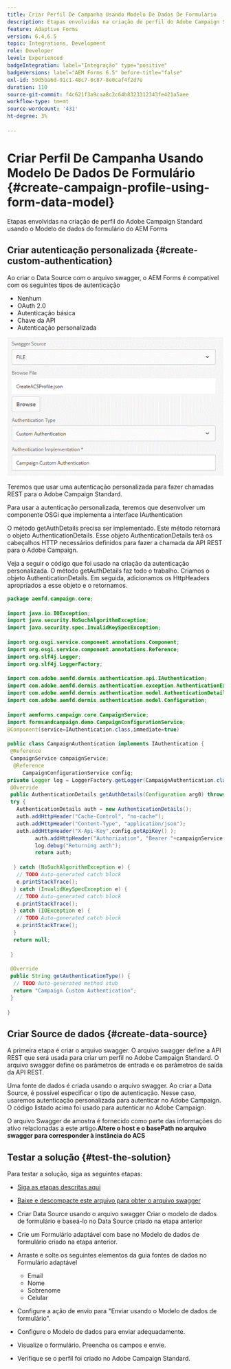 ```yaml
---
title: Criar Perfil De Campanha Usando Modelo De Dados De Formulário
description: Etapas envolvidas na criação de perfil do Adobe Campaign Standard usando o Modelo de dados do formulário do AEM Forms
feature: Adaptive Forms
version: 6.4,6.5
topic: Integrations, Development
role: Developer
level: Experienced
badgeIntegration: label="Integração" type="positive"
badgeVersions: label="AEM Forms 6.5" before-title="false"
exl-id: 59d5ba6d-91c1-48c7-8c87-8e0caf4f2d7e
duration: 110
source-git-commit: f4c621f3a9caa8c2c64b8323312343fe421a5aee
workflow-type: tm+mt
source-wordcount: '431'
ht-degree: 3%

---
```


# Criar Perfil De Campanha Usando Modelo De Dados De Formulário {#create-campaign-profile-using-form-data-model}

Etapas envolvidas na criação de perfil do Adobe Campaign Standard usando o Modelo de dados do formulário do AEM Forms

## Criar autenticação personalizada {#create-custom-authentication}

Ao criar o Data Source com o arquivo swagger, o AEM Forms é compatível com os seguintes tipos de autenticação

* Nenhum
* OAuth 2.0
* Autenticação básica
* Chave da API
* Autenticação personalizada

![campaingfdm](assets/campaignfdm.gif)

Teremos que usar uma autenticação personalizada para fazer chamadas REST para o Adobe Campaign Standard.

Para usar a autenticação personalizada, teremos que desenvolver um componente OSGi que implementa a interface IAuthentication

O método getAuthDetails precisa ser implementado. Este método retornará o objeto AuthenticationDetails. Esse objeto AuthenticationDetails terá os cabeçalhos HTTP necessários definidos para fazer a chamada da API REST para o Adobe Campaign.

Veja a seguir o código que foi usado na criação da autenticação personalizada. O método getAuthDetails faz todo o trabalho. Criamos o objeto AuthenticationDetails. Em seguida, adicionamos os HttpHeaders apropriados a esse objeto e o retornamos.

```java
package aemfd.campaign.core;

import java.io.IOException;
import java.security.NoSuchAlgorithmException;
import java.security.spec.InvalidKeySpecException;

import org.osgi.service.component.annotations.Component;
import org.osgi.service.component.annotations.Reference;
import org.slf4j.Logger;
import org.slf4j.LoggerFactory;

import com.adobe.aemfd.dermis.authentication.api.IAuthentication;
import com.adobe.aemfd.dermis.authentication.exception.AuthenticationException;
import com.adobe.aemfd.dermis.authentication.model.AuthenticationDetails;
import com.adobe.aemfd.dermis.authentication.model.Configuration;

import aemforms.campaign.core.CampaignService;
import formsandcampaign.demo.CampaignConfigurationService;
@Component(service=IAuthentication.class,immediate=true)

public class CampaignAuthentication implements IAuthentication {
 @Reference
 CampaignService campaignService;
  @Reference
     CampaignConfigurationService config;
private Logger log = LoggerFactory.getLogger(CampaignAuthentication.class);
 @Override
 public AuthenticationDetails getAuthDetails(Configuration arg0) throws AuthenticationException {
 try {
   AuthenticationDetails auth = new AuthenticationDetails();
   auth.addHttpHeader("Cache-Control", "no-cache");
   auth.addHttpHeader("Content-Type", "application/json");
   auth.addHttpHeader("X-Api-Key",config.getApiKey() );
         auth.addHttpHeader("Authorization", "Bearer "+campaignService.getAccessToken());
         log.debug("Returning auth");
         return auth;
   
  } catch (NoSuchAlgorithmException e) {
   // TODO Auto-generated catch block
   e.printStackTrace();
  } catch (InvalidKeySpecException e) {
   // TODO Auto-generated catch block
   e.printStackTrace();
  } catch (IOException e) {
   // TODO Auto-generated catch block
   e.printStackTrace();
  }
  return null;
  
 }

 @Override
 public String getAuthenticationType() {
  // TODO Auto-generated method stub
  return "Campaign Custom Authentication";
 }

}
```

## Criar Source de dados {#create-data-source}

A primeira etapa é criar o arquivo swagger. O arquivo swagger define a API REST que será usada para criar um perfil no Adobe Campaign Standard. O arquivo swagger define os parâmetros de entrada e os parâmetros de saída da API REST.

Uma fonte de dados é criada usando o arquivo swagger. Ao criar a Data Source, é possível especificar o tipo de autenticação. Nesse caso, usaremos autenticação personalizada para autenticar no Adobe Campaign. O código listado acima foi usado para autenticar no Adobe Campaign.

O arquivo Swagger de amostra é fornecido como parte das informações do ativo relacionadas a este artigo.**Altere o host e o basePath no arquivo swagger para corresponder à instância do ACS**

## Testar a solução {#test-the-solution}

Para testar a solução, siga as seguintes etapas:
* [Siga as etapas descritas aqui](aem-forms-with-campaign-standard-getting-started-tutorial.md)
* [Baixe e descompacte este arquivo para obter o arquivo swagger](assets/create-acs-profile-swagger-file.zip)
* Criar Data Source usando o arquivo swagger
Criar o modelo de dados de formulário e baseá-lo no Data Source criado na etapa anterior
* Crie um Formulário adaptável com base no Modelo de dados de formulário criado na etapa anterior.
* Arraste e solte os seguintes elementos da guia fontes de dados no Formulário adaptável

   * Email
   * Nome
   * Sobrenome
   * Celular

* Configure a ação de envio para &quot;Enviar usando o Modelo de dados de formulário&quot;.
* Configure o Modelo de dados para enviar adequadamente.
* Visualize o formulário. Preencha os campos e envie.
* Verifique se o perfil foi criado no Adobe Campaign Standard.
